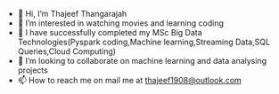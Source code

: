 - 👋 Hi, I’m Thajeef Thangarajah
- 👀 I’m interested in watching movies and learning coding
- 🌱 I have successfully completed my MSc Big Data Technologies(Pyspark coding,Machine learning,Streaming Data,SQL Queries,Cloud Computing) 
- 💞️ I’m looking to collaborate on machine learning and data analysing projects
- 📫 How to reach me on mail me at thajeef1908@outlook.com

<!---
Thajeef93/Thajeef93 is a ✨ special ✨ repository because its `README.md` (this file) appears on your GitHub profile.
You can click the Preview link to take a look at your changes.
--->
